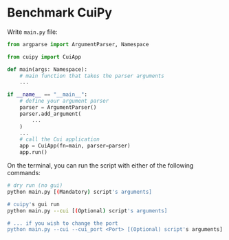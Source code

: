 # Benchmark CuiPy 

Write `main.py` file:

```python
from argparse import ArgumentParser, Namespace

from cuipy import CuiApp

def main(args: Namespace):
    # main function that takes the parser arguments
    ...

if __name__ == "__main__":
    # define your argument parser
    parser = ArgumentParser()
    parser.add_argument(
        ...
    )
    ...
    # call the Cui application
    app = CuiApp(fn=main, parser=parser)
    app.run()
```

On the terminal, you can run the script with either of the following commands:

```sh
# dry run (no gui)
python main.py [(Mandatory) script's arguments]

# cuipy's gui run 
python main.py --cui [(Optional) script's arguments]

# ... if you wish to change the port
python main.py --cui --cui_port <Port> [(Optional) script's arguments]
```